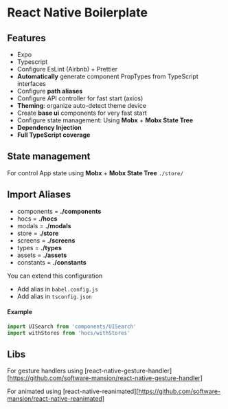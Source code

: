 # React Native Boilerplate

## Features
- Expo
- Typescript
- Configure EsLint (Airbnb) + Prettier
- **Automatically** generate component PropTypes from TypeScript interfaces
- Configure **path aliases**
- Configure API controller for fast start (axios)
- **Theming**: organize auto-detect theme device
- Create **base ui** components for very fast start
- Configure state management: Using **Mobx** + **Mobx State Tree**
- **Dependency Injection**
- **Full TypeScript coverage**
 
## State management
For control App state using **Mobx** + **Mobx State Tree**
``
    ./store/
``

## Import Aliases
- components = **./components**
- hocs = **./hocs**
- modals = **./modals**
- store = **./store**
- screens = **./screens**
- types = **./types**
- assets = **./assets**
- constants = **./constants**

You can extend this configuration
- Add alias in `` babel.config.js ``
- Add alias in `` tsconfig.json ``

#### Example
```js
import UISearch from 'components/UISearch'
import withStores from 'hocs/withStores'
```

## Libs
For gesture handlers using [react-native-gesture-handler][https://github.com/software-mansion/react-native-gesture-handler]

For animated using [react-native-reanimated][https://github.com/software-mansion/react-native-reanimated]
